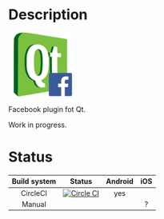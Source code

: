 Description
===========

![qt-plugin-facebook](icon-128x128.png)

Facebook plugin fot Qt.

Work in progress.

Status
======

| Build system| Status                                                                                                                                                               | Android | iOS |
|:-----------:|:--------------------------------------------------------------------------------------------------------------------------------------------------------------------:|:-------:|:---:|
| CircleCI    | [![Circle CI](https://circleci.com/gh/NicolasTr/qt-plugin-facebook/tree/develop.png?style=badge)](https://circleci.com/gh/NicolasTr/qt-plugin-facebook/tree/develop) |   yes   |     |
| Manual      |                                                                                                                                                                      |         |  ?  |

